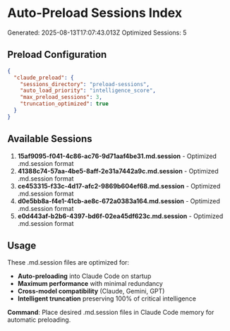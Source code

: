 # Auto-Preload Sessions Index

Generated: 2025-08-13T17:07:43.013Z
Optimized Sessions: 5

## Preload Configuration

```json
{
  "claude_preload": {
    "sessions_directory": "preload-sessions",
    "auto_load_priority": "intelligence_score",
    "max_preload_sessions": 3,
    "truncation_optimized": true
  }
}
```

## Available Sessions

1. **15af9095-f041-4c86-ac76-9d71aaf4be31.md.session** - Optimized .md.session format
2. **41388c74-57aa-4be5-8aff-2e31a7442a9c.md.session** - Optimized .md.session format
3. **ce453315-f33c-4d17-afc2-9869b604ef68.md.session** - Optimized .md.session format
4. **d0e5bb8a-f4e1-41cb-ae8c-672a0383a164.md.session** - Optimized .md.session format
5. **e0d443af-b2b6-4397-bd6f-02ea45df623c.md.session** - Optimized .md.session format

## Usage

These .md.session files are optimized for:
- **Auto-preloading** into Claude Code on startup
- **Maximum performance** with minimal redundancy
- **Cross-model compatibility** (Claude, Gemini, GPT)
- **Intelligent truncation** preserving 100% of critical intelligence

**Command**: Place desired .md.session files in Claude Code memory for automatic preloading.
